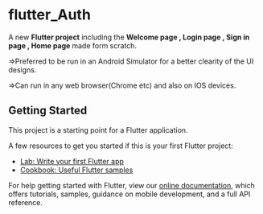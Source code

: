 # flutter_Auth

A new <b>Flutter project</b> including  the <b> Welcome page , Login page , Sign in page , Home page </B>  made form scratch.

=>Preferred to be run in an Android Simulator for a better clearity of the UI designs.

=>Can run in any web browser(Chrome etc) and also on IOS devices.

## Getting Started

This project is a starting point for a Flutter application.

A few resources to get you started if this is your first Flutter project:

- [Lab: Write your first Flutter app](https://flutter.dev/docs/get-started/codelab)
- [Cookbook: Useful Flutter samples](https://flutter.dev/docs/cookbook)

For help getting started with Flutter, view our
[online documentation](https://flutter.dev/docs), which offers tutorials,
samples, guidance on mobile development, and a full API reference.
